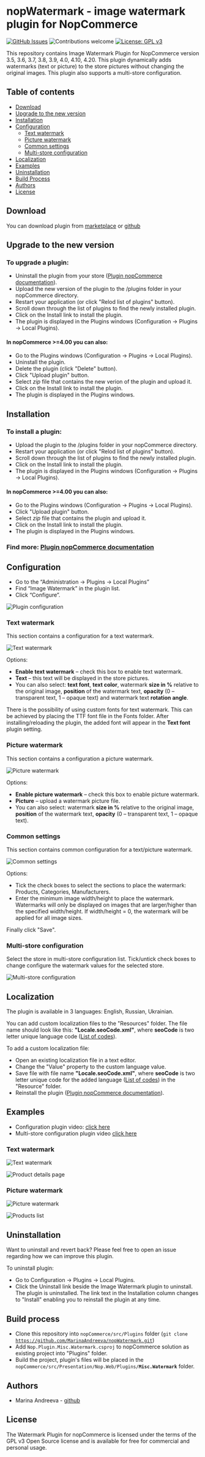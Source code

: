 # nopWatermark - **image watermark plugin for NopCommerce**

[![GitHub Issues](https://img.shields.io/github/issues/MarinaAndreeva/nopWatermark.svg)](https://github.com/MarinaAndreeva/nopWatermark/issues)
![Contributions welcome](https://img.shields.io/badge/contributions-welcome-orange.svg) 
[![License: GPL v3](https://img.shields.io/badge/license-GPL%20v3-blue.svg)](https://www.gnu.org/licenses/gpl-3.0)

This repository contains Image Watermark Plugin for NopCommerce version 3.5, 3.6, 3.7, 3.8, 3.9, 4.0, 4.10, 4.20. This plugin dynamically adds watermarks (text or picture) to the store pictures without changing the original images. This plugin also supports a multi-store configuration.

## Table of contents

 - [Download](#download)
 - [Upgrade to the new version](#upgrade-to-the-new-version)
 - [Installation](#installation)
 - [Configuration](#configuration)
    - [Text watermark](#text-watermark)
    - [Picture watermark](#picture-watermark)
    - [Common settings](#common-settings)
    - [Multi-store configuration](#multi-store-configuration)
 - [Localization](#localization)
 - [Examples](#examples)
 - [Uninstallation](#uninstallation)
 - [Build Process](#build-process)
 - [Authors](#authors)
 - [License](#license)

## **Download**

You can download plugin from [marketplace](https://www.nopcommerce.com/p/2960/nopwatermark.aspx) or [github](https://github.com/MarinaAndreeva/nopWatermark/releases)

## **Upgrade to the new version**

### To upgrade a plugin:
- Uninstall the plugin from your store ([Plugin nopCommerce documentation](http://docs.nopcommerce.com/display/en/Plugins)).
- Upload the new version of the plugin to the /plugins folder in your nopCommerce directory.
- Restart your application (or click "Relod list of plugins" button).
- Scroll down through the list of plugins to find the newly installed plugin.
- Click on the Install link to install the plugin.
- The plugin is displayed in the Plugins windows (Configuration → Plugins → Local Plugins).

#### In nopCommerce >=4.00 you can also:
- Go to the Plugins windows (Configuration → Plugins → Local Plugins).
- Uninstall the plugin.
- Delete the plugin (click "Delete" button).
- Click "Upload plugin" button.
- Select *zip* file that contains the new verion of the plugin and upload it.
- Click on the Install link to install the plugin.
- The plugin is displayed in the Plugins windows.

## **Installation**

### To install a plugin:
 - Upload the plugin to the /plugins folder in your nopCommerce directory.
 - Restart your application (or click "Relod list of plugins" button).
 - Scroll down through the list of plugins to find the newly installed plugin.
 - Click on the Install link to install the plugin.
 - The plugin is displayed in the Plugins windows (Configuration → Plugins → Local Plugins).

#### In nopCommerce >=4.00 you can also:
- Go to the Plugins windows (Configuration → Plugins → Local Plugins).
- Click "Upload plugin" button.
- Select *zip* file that contains the plugin and upload it.
- Click on the Install link to install the plugin.
- The plugin is displayed in the Plugins windows.

### Find more: [Plugin nopCommerce documentation](http://docs.nopcommerce.com/display/en/Plugins)

## **Configuration**
 - Go to the “Administration -> Plugins -> Local Plugins”
 - Find “Image Watermark” in the plugin list.
 - Click “Configure”.
 
 ![Plugin configuration](https://user-images.githubusercontent.com/2384845/32978760-62fba478-cc51-11e7-9cc2-04886753a816.gif)
 
### **Text watermark**

This section contains a configuration for a text watermark.

![Text watermark](https://user-images.githubusercontent.com/2384845/32978765-75e8186e-cc51-11e7-8446-0161427ba0be.png)

Options:
 - **Enable text watermark** – check this box to enable text watermark.
 - **Text** – this text will be displayed in the store pictures.
 - You can also select: **text font**, **text color**, watermark **size in %** relative to the original image, **position** of the watermark text, **opacity** (0 – transparent text, 1 – opaque text) and watermark text **rotation angle**.

There is the possibility of using custom fonts for text watermark. This can be achieved by placing the TTF font file in the Fonts folder. After installing/reloading the plugin, the added font will appear in the **Text font** plugin setting.

### **Picture watermark**

This section contains a configuration a picture watermark.

![Picture watermark](https://user-images.githubusercontent.com/2384845/32978767-7626726c-cc51-11e7-991f-13c16cd25127.png)

Options:
- **Enable picture watermark** – check this box to enable picture watermark.
- **Picture** – upload a watermark picture file.
- You can also select: watermark **size in %** relative to the original image, **position** of the watermark text, **opacity** (0 – transparent text, 1 – opaque text).

### **Common settings**

This section contains common configuration for a text/picture watermark.

![Common settings](https://user-images.githubusercontent.com/2384845/32978766-7606c52a-cc51-11e7-85f9-4c50f0915539.png)

Options:
- Tick the check boxes to select the sections to place the watermark: Products, Categories, Manufacturers.
- Enter the minimum image width/height to place the watermark. Watermarks will only be displayed on images that are larger/higher than the specified width/height. If width/height = 0, the watermark will be applied for all image sizes.

Finally click "Save".

### **Multi-store configuration**

Select the store in multi-store configuration list. Tick/untick check boxes to change configure the watermark values for the selected store.

![Multi-store configuration](https://user-images.githubusercontent.com/2384845/32978868-30d69974-cc53-11e7-993d-4030f1e87d6a.gif)

## **Localization**

The plugin is available in 3 languages: English, Russian, Ukrainian. 

You can add custom localization files to the "Resources" folder. The file name should look like this: **"Locale.seoCode.xml"**, where **seoCode** is two letter unique language code ([List of codes](https://geoffkenyon.com/google-iso-country-language-codes-international-seo/)).

To add a custom localization file:
- Open an existing localization file in a text editor.
- Change the "Value" property to the custom language value.
- Save file with file name **"Locale.seoCode.xml"**, where **seoCode** is two letter unique code for the added language ([List of codes](https://geoffkenyon.com/google-iso-country-language-codes-international-seo/)) in the "Resource" folder.
- Reinstall the plugin ([Plugin nopCommerce documentation](http://docs.nopcommerce.com/display/en/Plugins)).

## **Examples**

- Configuration plugin video: [click here](https://drive.google.com/file/d/1EfHKbuA8OXksk5y6gechQeP6LisjbU4q/view)
- Multi-store configuration plugin video [click here](https://drive.google.com/file/d/1Vxw7BukGIkRfUSaHbzN8rnzF9VhsJANd/view)

### Text watermark

![Text watermark](https://user-images.githubusercontent.com/2384845/32978771-83807156-cc51-11e7-8bbd-69a511062bd6.png)

![Product details page](https://user-images.githubusercontent.com/2384845/32978770-83604944-cc51-11e7-936a-a0bdf3eade1a.png)

### Picture watermark

![Picture watermark](https://user-images.githubusercontent.com/2384845/32978769-833dcf4a-cc51-11e7-8052-92df03f495a9.png)

![Products list](https://user-images.githubusercontent.com/2384845/32978772-83a08bd0-cc51-11e7-8cf4-9c01fb584e15.png)



## **Uninstallation**
Want to uninstall and revert back? Please feel free to open an issue regarding how we can improve this plugin.

To uninstall plugin:
- Go to Configuration → Plugins → Local Plugins.
- Click the Uninstall link beside the Image Watermark plugin to uninstall. The plugin is uninstalled. The link text in the Installation column changes to "Install" enabling you to reinstall the plugin at any time.

## **Build process**

- Clone this repository into <code>nopCommerce/src/Plugins</code> folder (<code>git clone https://github.com/MarinaAndreeva/nopWatermark.git</code>)
- Add <code>Nop.Plugin.Misc.Watermark.csproj</code> to nopCommerce solution as existing project into "Plugins" folder.
- Build the project, plugin's files will be placed in the <code>nopCommerce/src/Presentation/Nop.Web/Plugins/**Misc.Watermark**</code> folder.

## **Authors**

- Marina Andreeva - [github](https://github.com/MarinaAndreeva)

## **License**

The Watermark Plugin for nopCommerce is licensed under the terms of the GPL v3 Open Source license and is available for free for commercial and personal usage.
